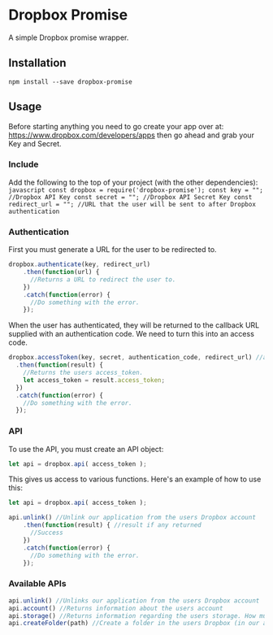 # Dropbox Promise

  A simple Dropbox promise wrapper.

## Installation
  `npm install --save dropbox-promise`

## Usage

  Before starting anything you need to go create your app over at: https://www.dropbox.com/developers/apps then go ahead and grab your Key and Secret.

### Include

  Add the following to the top of your project (with the other dependencies):
    ```javascript
    const dropbox = require('dropbox-promise');
    const key = ""; //Dropbox API Key
    const secret = ""; //Dropbox API Secret Key
    const redirect_url = ""; //URL that the user will be sent to after Dropbox authentication
    ```

### Authentication

  First you must generate a URL for the user to be redirected to.

  ```javascript
  dropbox.authenticate(key, redirect_url)
      .then(function(url) {
        //Returns a URL to redirect the user to.
      })
      .catch(function(error) {
        //Do something with the error.
      });
  ```

  When the user has authenticated, they will be returned to the callback URL supplied with an authentication code. We need to turn this into an access code.

  ```javascript
  dropbox.accessToken(key, secret, authentication_code, redirect_url) //authentication_code is supplied by dropbox after user authentication
    .then(function(result) {
      //Returns the users access_token.
      let access_token = result.access_token;
    })
    .catch(function(error) {
      //Do something with the error.
    });
  ```

### API

  To use the API, you must create an API object:

  ```javascript
  let api = dropbox.api( access_token );
  ```

  This gives us access to various functions. Here's an example of how to use this:

  ```javascript
  let api = dropbox.api( access_token );

  api.unlink() //Unlink our application from the users Dropbox account
      .then(function(result) { //result if any returned
        //Success
      })
      .catch(function(error) {
        //Do something with the error.
      });
  ```


### Available APIs

  ```javascript
  api.unlink() //Unlinks our application from the users Dropbox account
  api.account() //Returns information about the users account
  api.storage() //Returns information regarding the users storage. How much they have and how much they've used
  api.createFolder(path) //Create a folder in the users Dropbox (in our application folder if set up that way)
  ```
